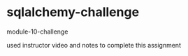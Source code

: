 # sqlalchemy-challenge
module-10-challenge

used instructor video and notes to complete this assignment
